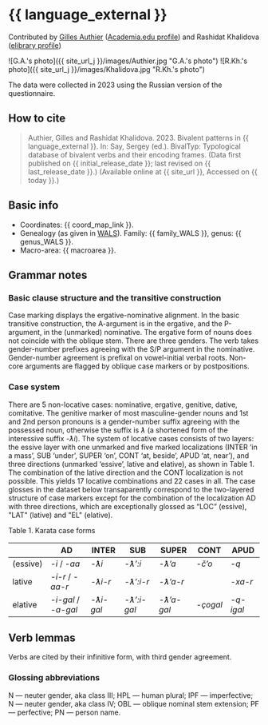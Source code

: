 # {{ language_external }}

Contributed by [Gilles Authier](https://www.ephe.psl.eu/gilles-authier) ([Academia.edu profile](https://ephe.academia.edu/GillesAuthier)) and Rashidat Khalidova ([elibrary profile](https://www.elibrary.ru/author_profile.asp?authorid=464227))

![G.A.'s photo]({{ site_url_j }}/images/Authier.jpg "G.A.'s photo")
![R.Kh.'s photo]({{ site_url_j }}/images/Khalidova.jpg "R.Kh.'s photo")

The data were collected in 2023 using the Russian version of the questionnaire. 

## How to cite

> Authier, Gilles and Rashidat Khalidova. 2023. Bivalent patterns in {{ language_external }}. In: Say, Sergey (ed.). BivalTyp: Typological database of bivalent verbs and their encoding frames. (Data first published on {{ initial_release_date }}; last revised on {{ last_release_date }}.) (Available online at {{ site_url }}, Accessed on {{ today }}.)

## Basic info

- Coordinates: {{ coord_map_link }}.
- Genealogy (as given in [WALS](https://wals.info/)). Family: {{ family_WALS }}, genus: {{ genus_WALS }}.
- Macro-area: {{ macroarea }}.

## Grammar notes

### Basic clause structure and the transitive construction

Case marking displays the ergative-nominative alignment. In the basic transitive construction, the A-argument is in the ergative, and the P-argument, in the (unmarked) nominative. The ergative form of nouns does not coincide with the oblique stem. There are three genders. The verb takes gender-number prefixes agreeing with the S/P argument in the nominative. Gender-number agreement is prefixal on vowel-initial verbal roots. Non-core arguments are flagged by oblique case markers or by postpositions.

### Case system

There are 5 non-locative cases: nominative, ergative, genitive, dative, comitative. The genitive marker of most masculine-gender nouns and 1st and 2nd person pronouns is a gender-number suffix agreeing with the possessed noun, otherwise the suffix is *ƛ* (a shortened form of the interessive suffix *-ƛi*). The system of locative cases consists of two layers: the essive layer with one unmarked and five marked localizations (INTER ‘in a mass’, SUB ‘under’, SUPER ‘on’, CONT ‘at, beside’, APUD ‘at, near’),  and three directions (unmarked ‘essive’, lative and elative), as shown in Table 1. The combination of the lative direction and the CONT localization is not possible. This yields 17 locative combinations and 22 cases in all. The case glosses in the dataset below transaparently correspond to the two-layered structure of case markers except for the combination of the localization AD with three directions, which are exceptionally glossed as “LOC” (essive), "LAT" (lative) and "EL" (elative).

Table 1. Karata case forms

|            | AD               | INTER       | SUB         | SUPER       | CONT       | APUD       |
|------------|------------------|-------------|-------------|-------------|------------|------------|
| (essive)   | *-i* / *-aa*     | *-ƛi*       | *-ƛ’:i*     | *-ƛ’a*      | *-č’o*     | *-q*       |
| lative     | *-i-r* / *-aa-r* | *-ƛi-r*     | *-ƛ’:i-r*   | *-ƛ’a-r*    |            | *-xa-r*    |
| elative    | *-i-gal* / *-a-gal* | *-ƛi-gal* | *-ƛ’:i-gal* | *-ƛ’a-gal*  | *-çogal*   | *-q-igal*  |

## Verb lemmas
Verbs are cited by their infinitive form, with third gender agreement.

### Glossing abbreviations
N — neuter gender, aka class III; HPL — human plural; IPF — imperfective; N — neuter gender, aka class IV; OBL — oblique nominal stem extension; PF — perfective; PN — person name.
